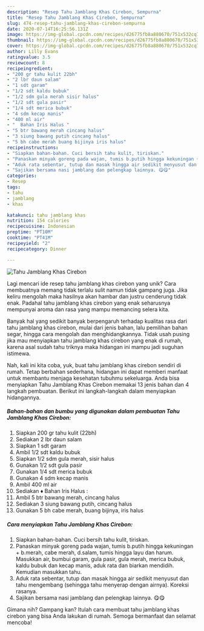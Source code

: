 ```yaml
---
description: "Resep Tahu Jamblang Khas Cirebon, Sempurna"
title: "Resep Tahu Jamblang Khas Cirebon, Sempurna"
slug: 474-resep-tahu-jamblang-khas-cirebon-sempurna
date: 2020-07-14T16:25:56.131Z
image: https://img-global.cpcdn.com/recipes/d26775fb8a880670/751x532cq70/tahu-jamblang-khas-cirebon-foto-resep-utama.jpg
thumbnail: https://img-global.cpcdn.com/recipes/d26775fb8a880670/751x532cq70/tahu-jamblang-khas-cirebon-foto-resep-utama.jpg
cover: https://img-global.cpcdn.com/recipes/d26775fb8a880670/751x532cq70/tahu-jamblang-khas-cirebon-foto-resep-utama.jpg
author: Lilly Evans
ratingvalue: 3.5
reviewcount: 8
recipeingredient:
- "200 gr tahu kulit 22bh"
- "2 lbr daun salam"
- "1 sdt garam"
- "1/2 sdt kaldu bubuk"
- "1/2 sdm gula merah sisir halus"
- "1/2 sdt gula pasir"
- "1/4 sdt merica bubuk"
- "4 sdm kecap manis"
- "400 ml air"
- "  Bahan Iris Halus "
- "5 btr bawang merah cincang halus"
- "3 siung bawang putih cincang halus"
- "5 bh cabe merah buang bijinya iris halus"
recipeinstructions:
- "Siapkan bahan-bahan. Cuci bersih tahu kulit, tiriskan."
- "Panaskan minyak goreng pada wajan, tumis b.putih hingga kekuningan + b.merah, cabe merah, d.salam, tumis hingga layu dan harum. Masukkan air, bumbui garam, gula pasir, gula merah, merica bubuk, kaldu bubuk dan kecap manis, aduk rata dan biarkan mendidih. Kemudian masukkan tahu."
- "Aduk rata sebentar, tutup dan masak hingga air sedikit menyusut dan tahu mengembang (sehingga tahu menyerap dengan airnya). Koreksi rasanya."
- "Sajikan bersama nasi jamblang dan pelengkap lainnya. 😋😋"
categories:
- Resep
tags:
- tahu
- jamblang
- khas

katakunci: tahu jamblang khas 
nutrition: 154 calories
recipecuisine: Indonesian
preptime: "PT10M"
cooktime: "PT41M"
recipeyield: "2"
recipecategory: Dinner

---
```



![Tahu Jamblang Khas Cirebon](https://img-global.cpcdn.com/recipes/d26775fb8a880670/751x532cq70/tahu-jamblang-khas-cirebon-foto-resep-utama.jpg)

Lagi mencari ide resep tahu jamblang khas cirebon yang unik? Cara membuatnya memang tidak terlalu sulit namun tidak gampang juga. Jika keliru mengolah maka hasilnya akan hambar dan justru cenderung tidak enak. Padahal tahu jamblang khas cirebon yang enak seharusnya mempunyai aroma dan rasa yang mampu memancing selera kita.

Banyak hal yang sedikit banyak berpengaruh terhadap kualitas rasa dari tahu jamblang khas cirebon, mulai dari jenis bahan, lalu pemilihan bahan segar, hingga cara mengolah dan menghidangkannya. Tidak usah pusing jika mau menyiapkan tahu jamblang khas cirebon yang enak di rumah, karena asal sudah tahu triknya maka hidangan ini mampu jadi suguhan istimewa.




Nah, kali ini kita coba, yuk, buat tahu jamblang khas cirebon sendiri di rumah. Tetap berbahan sederhana, hidangan ini dapat memberi manfaat untuk membantu menjaga kesehatan tubuhmu sekeluarga. Anda bisa menyiapkan Tahu Jamblang Khas Cirebon memakai 13 jenis bahan dan 4 langkah pembuatan. Berikut ini langkah-langkah dalam menyiapkan hidangannya.

<!--inarticleads1-->

##### Bahan-bahan dan bumbu yang digunakan dalam pembuatan Tahu Jamblang Khas Cirebon:

1. Siapkan 200 gr tahu kulit (22bh)
1. Sediakan 2 lbr daun salam
1. Siapkan 1 sdt garam
1. Ambil 1/2 sdt kaldu bubuk
1. Siapkan 1/2 sdm gula merah, sisir halus
1. Gunakan 1/2 sdt gula pasir
1. Gunakan 1/4 sdt merica bubuk
1. Gunakan 4 sdm kecap manis
1. Ambil 400 ml air
1. Sediakan  ♦ Bahan Iris Halus :
1. Ambil 5 btr bawang merah, cincang halus
1. Sediakan 3 siung bawang putih, cincang halus
1. Gunakan 5 bh cabe merah, buang bijinya, iris halus




<!--inarticleads2-->

##### Cara menyiapkan Tahu Jamblang Khas Cirebon:

1. Siapkan bahan-bahan. Cuci bersih tahu kulit, tiriskan.
1. Panaskan minyak goreng pada wajan, tumis b.putih hingga kekuningan + b.merah, cabe merah, d.salam, tumis hingga layu dan harum. Masukkan air, bumbui garam, gula pasir, gula merah, merica bubuk, kaldu bubuk dan kecap manis, aduk rata dan biarkan mendidih. Kemudian masukkan tahu.
1. Aduk rata sebentar, tutup dan masak hingga air sedikit menyusut dan tahu mengembang (sehingga tahu menyerap dengan airnya). Koreksi rasanya.
1. Sajikan bersama nasi jamblang dan pelengkap lainnya. 😋😋




Gimana nih? Gampang kan? Itulah cara membuat tahu jamblang khas cirebon yang bisa Anda lakukan di rumah. Semoga bermanfaat dan selamat mencoba!
